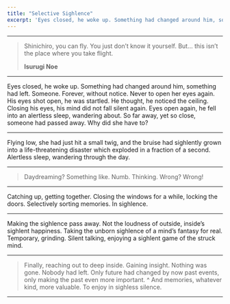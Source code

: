 ```yaml
---
title: "Selective Sighlence"
excerpt: 'Eyes closed, he woke up. Something had changed around him, something had left. Someone. Forever, without notice. Never to open her eyes again.'
---
```


---

> Shinichiro, you can fly. You just don’t know it yourself. But... this isn’t the place where you take flight.
> <footer><strong>Isurugi Noe</strong></footer>

---

Eyes closed, he woke up. Something had changed around him, something had left. Someone. Forever, without notice. Never to open her eyes again.
His eyes shot open, he was startled. He thought, he noticed the ceiling. Closing his eyes, his mind did not fall silent again.
Eyes open again, he fell into an alertless sleep, wandering about. So far away, yet so close, someone had passed away. Why did she have to?

---

Flying low, she had just hit a small twig, and the bruise had sighlently grown into a life-threatening disaster which exploded in a fraction of a second. 
Alertless sleep, wandering through the day.

---

> Daydreaming? Something like. Numb. Thinking. Wrong? Wrong!

---

Catching up, getting together. Closing the windows for a while, locking the doors. Selectively sorting memories. In sighlence.

---

Making the sighlence pass away. Not the loudness of outside, inside’s sighlent happiness.
Taking the unborn sighlence of a mind’s fantasy for real. Temporary, grinding. Silent talking, enjoying a sighlent game of the struck mind.

---

> Finally, reaching out to deep inside. Gaining insight. Nothing was gone. Nobody had left. 
> Only future had changed by now past events, only making the past even more important.
> ^
> And memories, whatever kind, more valuable. To enjoy in sighless silence.

---
